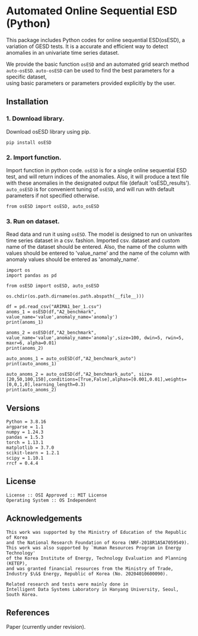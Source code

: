 
# Automated Online Sequential ESD (Python)

This package includes Python codes for online sequential ESD(osESD), a variation of GESD tests.
It is a accurate and efficient way to detect anomalies in an univariate time series dataset.


We provide the basic function `osESD` and an automated grid search method `auto-osESD`.
`auto-osESD` can be used to find the best parameters for a specific dataset,  
using basic parameters or parameters provided explicitly by the user.  


## Installation

### 1. Download library.
Download osESD library using pip.
```
pip install osESD
```


### 2. Import function.
Import function in python code.
`osESD` is for a single online sequential ESD test, and will return indices of the anomalies.
Also, it will produce a text file with these anomalies in the designated output file (default 'osESD_results').
`auto_osESD` is for convenient tuning of `osESD`, and will run with default parameters if not specified otherwise.

```
from osESD import osESD, auto_osESD
```


### 3. Run on dataset.
Read data and run it using `osESD`.
The model is designed to run on univarites time series dataset in a csv. fashion.
Imported csv. dataset and custom name of the dataset should be entered. Also, the name of the column with values should be entered to 'value_name' and the name of the column with anomaly values should be entered as 'anomaly_name'.

```
import os
import pandas as pd

from osESD import osESD, auto_osESD

os.chdir(os.path.dirname(os.path.abspath(__file__)))

df = pd.read_csv("ARIMA1_ber_1.csv")
anoms_1 = osESD(df,"A2_benchmark", value_name='value',anomaly_name='anomaly')
print(anoms_1)

anoms_2 = osESD(df,"A2_benchmark", value_name='value',anomaly_name='anomaly',size=100, dwin=5, rwin=5, maxr=6, alpha=0.01)
print(anoms_2)

auto_anoms_1 = auto_osESD(df,"A2_benchmark_auto")
print(auto_anoms_1)

auto_anoms_2 = auto_osESD(df,"A2_benchmark_auto", size=[20,50,100,150],conditions=[True,False],alphas=[0.001,0.01],weights=[0,0,1,0],learning_length=0.3)
print(auto_anoms_2)

```

## Versions
```
Python = 3.8.16    
argparse = 1.1  
numpy = 1.24.3  
pandas = 1.5.3  
torch = 1.13.1  
matplotlib = 3.7.0  
scikit-learn = 1.2.1  
scipy = 1.10.1  
rrcf = 0.4.4  
```

## License
```
License :: OSI Approved :: MIT License
Operating System :: OS Independent
```

## Acknowledgements
```
This work was supported by the Ministry of Education of the Republic of Korea 
and the National Research Foundation of Korea (NRF-2018R1A5A7059549). 
This work was also supported by `Human Resources Program in Energy Technology' 
of the Korea Institute of Energy, Technology Evaluation and Planning (KETEP), 
and was granted financial resources from the Ministry of Trade, 
Industry $\&$ Energy, Republic of Korea (No. 20204010600090).

Related research and tests were mainly done in 
Intelligent Data Systems Laboratory in Hanyang University, Seoul, South Korea.
```

## References
Paper (currently under revision).

